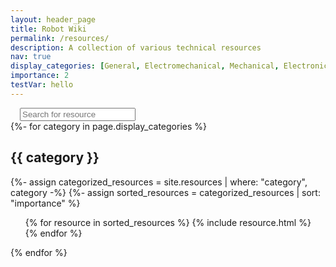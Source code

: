 ```yaml
---
layout: header_page
title: Robot Wiki
permalink: /resources/
description: A collection of various technical resources
nav: true
display_categories: [General, Electromechanical, Mechanical, Electronics, Programming, ROS, Website]
importance: 2
testVar: hello
---
```

<script>
// Logic behind search functionality
$(document).ready(function() {

  $("#search_bar").on("keyup", function() {
    var value = $(this).val().toLowerCase();
    // For each card, check if any of its innerHTML contains the input string (includes title, description, tags, categories)
    $(".card").each(function() {
      var r = $(this).text().toLowerCase().indexOf(value) > -1;
      if(r) { //If a card is becoming visible, ensure its parent is visible
        $(this).closest(".card-parent").toggle(true);
      }
      $(this).toggle(r);
    });

    $(".card-parent").each(function() {
      $(this).toggle($(this).find(".card:visible").length > 0);
    });
    $(".card:visible").each(function() {
      console.log($(this)[0]);
    });
  });
});
</script>


<div style="padding-left: 15px; padding-right: 15px;" tabindex="0">
  <input class="form-control searchbar shadow-sm" id="search_bar" type="text" placeholder="Search for resource" tabindex="1">
</div>

<!-- pages/resources.md -->
<div class="resources">
  <!-- Loop through categories -->
  {%- for category in page.display_categories %}
  <div class = "container card-parent" id="{{category}}">
    <!-- For each category, add header -->
    <h2 class="category">{{ category }}</h2>
    {%- assign categorized_resources = site.resources | where: "category", category -%}
    {%- assign sorted_resources = categorized_resources | sort: "importance" %}
    <ul class="post-list">
      {% for resource in sorted_resources %}
          {% include resource.html %}
      {% endfor %}
    </ul>
  </div>
  {% endfor %}
</div>